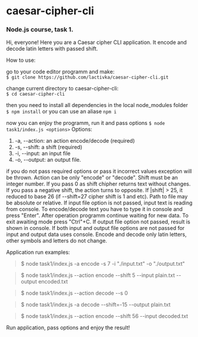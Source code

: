 # caesar-cipher-cli
### Node.js course, task 1.

<p>Hi, everyone! Here you are a Caesar cipher CLI application. It encode and decode latin letters with passed shift.<p>

How to use:

go to your code editor programm and make:<br>
  `$ git clone https://github.com/lactivka/caesar-cipher-cli.git`

change current directory to caesar-cipher-cli:<br>
  `$ cd caesar-cipher-cli`
  
then you need to install all dependencies in the local node_modules folder<br>
  `$ npm install`
  or you can use an aliase `npm i`
  
now you can enjoy the programm, run it and pass options
  `$ node task1/index.js <options>`
  Options:
   1. -a, --action: an action encode/decode (required)
   2. -s, --shift: a shift (required)
   3. -i, --input: an input file
   4. -o, --output: an output file.

 if you do not pass required options or pass it incorrect values exception will be thrown.
 Action can be only "encode" or "decode".
 Shift must be an integer number. If you pass 0 as shift chipher returns text without changes. If you pass a negative shift, the action turns to opposite. If |shift| > 25, it reduced to base 26 (if --shift=27 cipher shift is 1 and etc).
 Path to file may be absolute or relative.
 If input file option is not passed, input text is reading from console. To encode/decode text you have to type it in console and press "Enter". After operation programm continue waiting for new data. To exit awaiting mode press "Ctrl"+C.
 If output file option not passed, result is shown in console.
 If both input and output file options are not passed for input and output data uses console.
 Encode and decode only latin letters, other symbols and letters do not change.
 
 Application run examples:
 
 >$ node task1/index.js -a encode -s 7 -i "./input.txt" -o "./output.txt"
 
 >$ node task1/index.js --action encode --shift 5 --input plain.txt --output encoded.txt
 
 >$ node task1/index.js --action decode --s 0
 
 >$ node task1/index.js -a decode --shift=-15 --output plain.txt
 
 >$ node task1/index.js --action encode --shift 56 --input decoded.txt
 
 Run application, pass options and enjoy the result!
  
